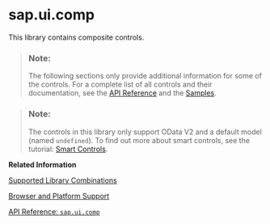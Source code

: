 <!-- loio0cbbeba6fa6c45e4a339bc75d56299a2 -->

# sap.ui.comp

This library contains composite controls.

> ### Note:  
> The following sections only provide additional information for some of the controls. For a complete list of all controls and their documentation, see the [API Reference](https://ui5.sap.com/#/api) and the [Samples](https://ui5.sap.com/#/controls). 

> ### Note:  
> The controls in this library only support OData V2 and a default model \(named `undefined`\). To find out more about smart controls, see the tutorial: [Smart Controls](../03_Get-Started/smart-controls-64bde9a.md).

**Related Information**  


[Supported Library Combinations](../02_Read-Me-First/supported-library-combinations-363cd16.md "SAPUI5 provides a set of JavaScript and CSS libraries, which can be combined in an application using the combinations that are supported.")

[Browser and Platform Support](../02_Read-Me-First/browser-and-platform-support-74b59ef.md "Here you can find information on the browser and platform support for the SAPUI5 libraries on iOS, Android, macOS, and Windows platforms.")

[API Reference: `sap.ui.comp`](https://ui5.sap.com/#/api/sap.ui.comp)

